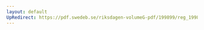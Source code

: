 ```yaml
---
layout: default
UpRedirect: https://pdf.swedeb.se/riksdagen-volumeG-pdf/199899/reg_199899/reg_199899_0067.pdf
---
```

